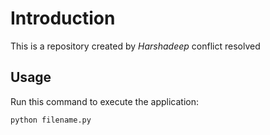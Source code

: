 # Introduction


This is a repository created by *Harshadeep*
conflict resolved

## Usage


Run this command to execute the application:


`python filename.py`

 

```
